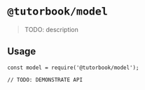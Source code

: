 # `@tutorbook/model`

> TODO: description

## Usage

```
const model = require('@tutorbook/model');

// TODO: DEMONSTRATE API
```
